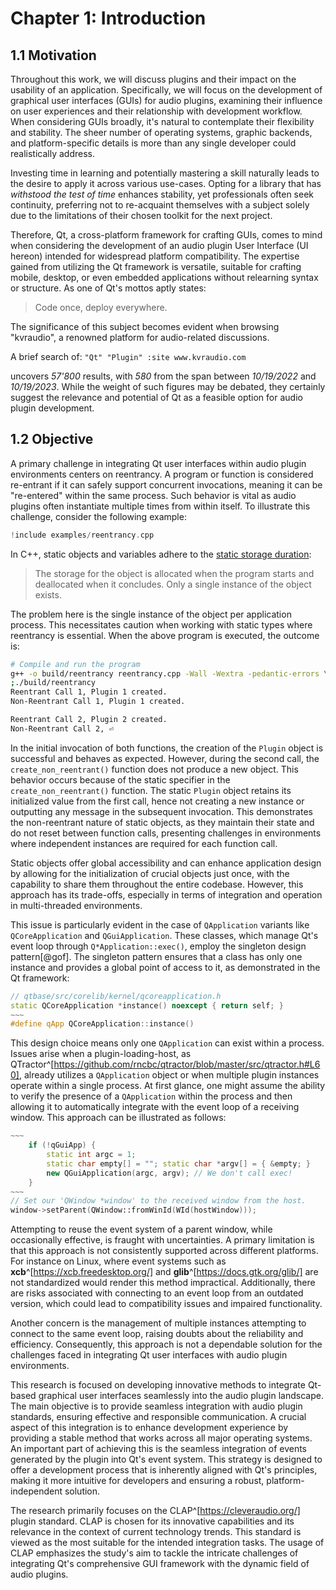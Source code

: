 # Chapter 1: Introduction

## 1.1 Motivation

Throughout this work, we will discuss plugins and their impact on the usability
of an application. Specifically, we will focus on the development of graphical
user interfaces (GUIs) for audio plugins, examining their influence on user
experiences and their relationship with development workflow. When considering
GUIs broadly, it's natural to contemplate their flexibility and stability. The
sheer number of operating systems, graphic backends, and platform-specific
details is more than any single developer could realistically address.

Investing time in learning and potentially mastering a skill naturally leads to
the desire to apply it across various use-cases. Opting for a library that has
*withstood the test of time* enhances stability, yet professionals often seek
continuity, preferring not to re-acquaint themselves with a subject solely due
to the limitations of their chosen toolkit for the next project.

Therefore, Qt, a cross-platform framework for crafting GUIs, comes to mind when
considering the development of an audio plugin User Interface (UI hereon)
intended for widespread platform compatibility. The expertise gained from
utilizing the Qt framework is versatile, suitable for crafting mobile, desktop,
or even embedded applications without relearning syntax or structure. As one of
Qt's mottos aptly states:

> Code once, deploy everywhere.

The significance of this subject becomes evident when browsing "kvraudio", a
renowned platform for audio-related discussions.

A brief search of: `"Qt" "Plugin" :site www.kvraudio.com`

uncovers *57'800* results, with *580* from the span between *10/19/2022* and
*10/19/2023*. While the weight of such figures may be debated, they certainly
suggest the relevance and potential of Qt as a feasible option for audio plugin
development.

## 1.2 Objective

A primary challenge in integrating Qt user interfaces within audio plugin
environments centers on reentrancy. A program or function is considered
re-entrant if it can safely support concurrent invocations, meaning it can be
"re-entered" within the same process. Such behavior is vital as audio plugins
often instantiate multiple times from within itself. To illustrate this
challenge, consider the following example:

```cpp
!include examples/reentrancy.cpp
```

In C++, static objects and variables adhere to the [static storage
duration](https://en.cppreference.com/w/c/language/static_storage_duration):

> The storage for the object is allocated when the program starts and
> deallocated when it concludes. Only a single instance of the object exists.

The problem here is the single instance of the object per application process.
This necessitates caution when working with static types where reentrancy is
essential. When the above program is executed, the outcome is:

```bash
# Compile and run the program
g++ -o build/reentrancy reentrancy.cpp -Wall -Wextra -pedantic-errors \
;./build/reentrancy
Reentrant Call 1, Plugin 1 created.
Non-Reentrant Call 1, Plugin 1 created.

Reentrant Call 2, Plugin 2 created.
Non-Reentrant Call 2, ⏎
```

In the initial invocation of both functions, the creation of the `Plugin`
object is successful and behaves as expected. However, during the second call,
the `create_non_reentrant()` function does not produce a new object. This
behavior occurs because of the static specifier in the `create_non_reentrant()`
function. The static `Plugin` object retains its initialized value from the
first call, hence not creating a new instance or outputting any message in the
subsequent invocation. This demonstrates the non-reentrant nature of static
objects, as they maintain their state and do not reset between function calls,
presenting challenges in environments where independent instances are required
for each function call.

Static objects offer global accessibility and can enhance application design by
allowing for the initialization of crucial objects just once, with the
capability to share them throughout the entire codebase. However, this approach
has its trade-offs, especially in terms of integration and operation in
multi-threaded environments.

This issue is particularly evident in the case of `QApplication` variants like
`QCoreApplication` and `QGuiApplication`. These classes, which manage Qt's
event loop through `Q*Application::exec()`, employ the singleton design
pattern[@gof]. The singleton pattern ensures that a class has only one instance and
provides a global point of access to it, as demonstrated in the Qt framework:

```c++
// qtbase/src/corelib/kernel/qcoreapplication.h
static QCoreApplication *instance() noexcept { return self; }
~~~
#define qApp QCoreApplication::instance()
```

This design choice means only one `QApplication` can exist within a process.
Issues arise when a plugin-loading-host, as
QTractor^[https://github.com/rncbc/qtractor/blob/master/src/qtractor.h#L60],
already utilizes a `QApplication` object or when multiple plugin instances
operate within a single process. At first glance, one might assume the ability
to verify the presence of a `QApplication` within the process and then allowing
it to automatically integrate with the event loop of a receiving window. This
approach can be illustrated as follows:

```c++
~~~
    if (!qGuiApp) {
        static int argc = 1;
        static char empty[] = ""; static char *argv[] = { &empty; }
        new QGuiApplication(argc, argv); // We don't call exec!
    }
~~~
// Set our 'QWindow *window' to the received window from the host.
window->setParent(QWindow::fromWinId(WId(hostWindow)));
```

Attempting to reuse the event system of a parent window, while occasionally
effective, is fraught with uncertainties. A primary limitation is that this
approach is not consistently supported across different platforms. For instance
on Linux, where event systems such as **xcb**^[https://xcb.freedesktop.org/]
and **glib**^[https://docs.gtk.org/glib/] are not standardized would render
this method impractical. Additionally, there are risks associated with
connecting to an event loop from an outdated version, which could lead to
compatibility issues and impaired functionality.

Another concern is the management of multiple instances attempting to connect
to the same event loop, raising doubts about the reliability and efficiency.
Consequently, this approach is not a dependable solution for the challenges
faced in integrating Qt user interfaces with audio plugin environments.

This research is focused on developing innovative methods to integrate Qt-based
graphical user interfaces seamlessly into the audio plugin landscape. The main
objective is to provide seamless integration with audio plugin standards,
ensuring effective and responsible communication. A crucial aspect of this
integration is to enhance development experience by providing a stable method
that works across all major operating systems.  An important part of achieving
this is the seamless integration of events generated by the plugin into Qt's
event system. This strategy is designed to offer a development process that is
inherently aligned with Qt's principles, making it more intuitive for
developers and ensuring a robust, platform-independent solution.

The research primarily focuses on the CLAP^[https://cleveraudio.org/] plugin
standard. CLAP is chosen for its innovative capabilities and its relevance in
the context of current technology trends. This standard is viewed as the most
suitable for the intended integration tasks. The usage of CLAP emphasizes the
study's aim to tackle the intricate challenges of integrating Qt's
comprehensive GUI framework with the dynamic field of audio plugins.
